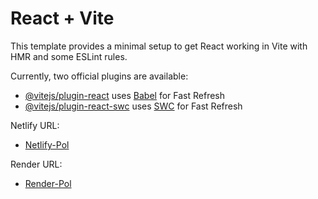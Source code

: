 # React + Vite

This template provides a minimal setup to get React working in Vite with HMR and some ESLint rules.

Currently, two official plugins are available:

- [@vitejs/plugin-react](https://github.com/vitejs/vite-plugin-react/blob/main/packages/plugin-react/README.md) uses [Babel](https://babeljs.io/) for Fast Refresh
- [@vitejs/plugin-react-swc](https://github.com/vitejs/vite-plugin-react-swc) uses [SWC](https://swc.rs/) for Fast Refresh

Netlify URL:
- [Netlify-Pol](https://deploy-preview-4--notekeeper-app-pol.netlify.app/) 

Render URL:
- [Render-Pol](https://notekeeper-api-3f1i.onrender.com)


